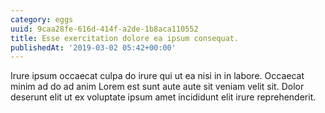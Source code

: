 ```yaml
---
category: eggs
uuid: 9caa28fe-616d-414f-a2de-1b8aca110552
title: Esse exercitation dolore ea ipsum consequat.
publishedAt: '2019-03-02 05:42+00:00'
---
```


Irure ipsum occaecat culpa do irure qui ut ea nisi in in labore. Occaecat minim ad do ad anim Lorem est sunt aute aute sit veniam velit sit. Dolor deserunt elit ut ex voluptate ipsum amet incididunt elit irure reprehenderit.